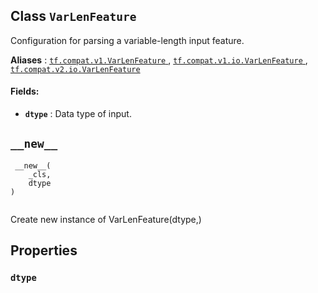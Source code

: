 

## Class  `VarLenFeature` 
Configuration for parsing a variable-length input feature.

**Aliases** : [ `tf.compat.v1.VarLenFeature` ](/api_docs/python/tf/io/VarLenFeature), [ `tf.compat.v1.io.VarLenFeature` ](/api_docs/python/tf/io/VarLenFeature), [ `tf.compat.v2.io.VarLenFeature` ](/api_docs/python/tf/io/VarLenFeature)

#### Fields:
- **`dtype`** : Data type of input.


##  `__new__` 


```
 __new__(
    _cls,
    dtype
)
 
```

Create new instance of VarLenFeature(dtype,)

## Properties


###  `dtype` 
